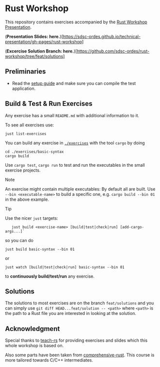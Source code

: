 # Rust Workshop

This repository contains exercises accompanied by the
[Rust Workshop Presentation](https://github.com/sdsc-ordes/technical-presentation/tree/gabriel.nuetzi/rust-workshop).

(**Presentation Slides:
here.**)[https://sdsc-ordes.github.io/technical-presentation/gh-pages/rust-workshop]

(**Excercise Solution Branch:
here.**)[https://github.com/sdsc-ordes/rust-workshop/tree/feat/solutions]

## Preliminaries

- Read the [setup guide](/docs/setup.md) and make sure you can compile the test
  application.

## Build & Test & Run Exercises

Any exercise has a small `README.md` with additional information to it.

To see all exercises use:

```shell
just list-exercises
```

You can build any exercise in [`./exercises`](./exercises) with the tool `cargo`
by doing

```shell
cd ./exercises/basic-syntax
cargo build
```

Use `cargo test`, `cargo run` to test and run the executables in the small
exercise projects.

<!-- prettier-ignore -->
> [!NOTE]
> An exercise might contain multiple executables:
> By default all are built. Use `--bin <executable-name>`
> to build a specific one, e.g. `cargo build --bin 01` in the above example.

<!-- prettier-ignore -->
> [!TIP]
> Use the nicer `just` targets:
>
> ```shell
>    just build <exercise-name> [build|test|check|run] [add-cargo-args...]`
> ```
>
> so you can do
>
> ```shell
> just build basic-syntax --bin 01
> ```
>
> or
>
> ```shell
> just watch [build|test|check|run] basic-syntax --bin 01
> ```
>
> to **continuously build/test/run** any exercise.

## Solutions

The solutions to most exercises are on the branch `feat/solutions` and you can
simply use `git diff HEAD...feat/solution -- <path>` where `<path>` is the path
to a Rust file you are interested in looking at the solution.

## Acknowledgment

Special thanks to [teach-rs](https://github.com/trifectatechfoundation/teach-rs)
for providing exercises and slides which this whole workshop is based on.

Also some parts have been taken from
[comprehensive-rust](https://google.github.io/comprehensive-rust/). This course
is more tailored towards C/C++ intermediates.
